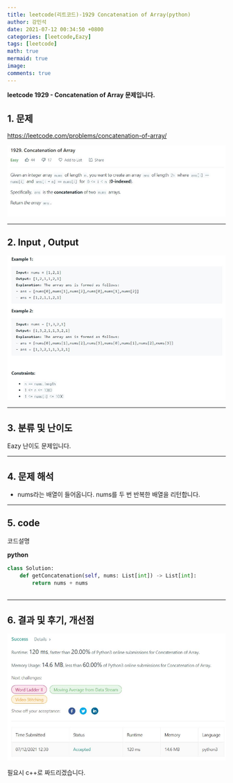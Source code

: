 ```yaml
---
title: leetcode(리트코드)-1929 Concatenation of Array(python)
author: 강민석
date: 2021-07-12 00:34:50 +0800
categories: [leetcode,Eazy]
tags: [leetcode]
math: true
mermaid: true
image: 
comments: true
---
```


**leetcode 1929 - Concatenation of Array  문제입니다.**

## 1. 문제
<https://leetcode.com/problems/concatenation-of-array/> 

![](/assets/img/sample/leetcode/1929/Problem.JPG)

-----  

## 2. Input , Output

![](/assets/img/sample/leetcode/1929/input.JPG)  


-----  

## 3. 분류 및 난이도

Eazy 난이도 문제입니다.  


-----  

## 4. 문제 해석

- nums라는 배열이 들어옵니다. nums를 두 번 반복한 배열을 리턴합니다.

-----  

## 5. code  

코드설명

**python**

```python
class Solution:
    def getConcatenation(self, nums: List[int]) -> List[int]:
        return nums + nums
        
```

-----

## 6. 결과 및 후기, 개선점



![](/assets/img/sample/leetcode/1929/result.JPG)  

필요시 c++로 짜드리겠습니다.



